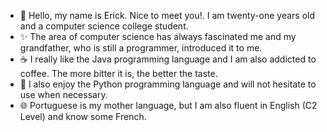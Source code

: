 - 💬 Hello, my name is Erick. Nice to meet you!. I am twenty-one years old and a computer science college student.
- ✨ The area of computer science has always fascinated me and my grandfather, who is still a programmer, introduced it to me.
- ☕ I really like the Java programming language and I am also addicted to coffee. The more bitter it is, the better the taste.
- 🐍 I also enjoy the Python programming language and will not hesitate to use when necessary.
- 🌐 Portuguese is my mother language, but I am also fluent in English (C2 Level) and know some French.
